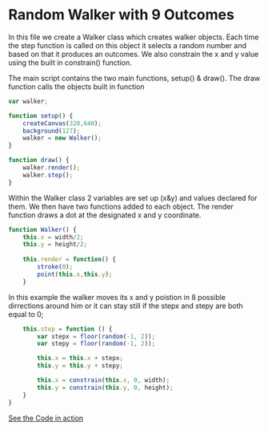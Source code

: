 # Random Walker with 9 Outcomes



In this file we create a Walker class which creates walker objects. Each time the step function is called on this object it selects a random number and based on that it produces an outcomes. We also constrain the x and y value using the built in constrain() function.

The main script contains the two main functions, setup() & draw(). The draw function calls the objects built in function

```js
var walker;

function setup() {
    createCanvas(320,640);
    background(127);
    walker = new Walker();
}

function draw() {
    walker.render();
    walker.step();
}
```

Within the Walker class 2 variables are set up (x&y) and values declared for them. We then have two functions added to each object. The render function draws a dot at the designated x and y coordinate.

```js
function Walker() {
    this.x = width/2;
    this.y = height/2;
    
    this.render = function() {
        stroke(0);
        point(this.x,this.y);
    }
```

In this example the walker moves its x and y poistion in 8 possible dirrections around him or it can stay still if the stepx and stepy are both equal to 0;  
    
```js
    this.step = function () {
        var stepx = floor(random(-1, 2));
        var stepy = floor(random(-1, 2));

        this.x = this.x + stepx;
        this.y = this.y + stepy;

        this.x = constrain(this.x, 0, width);
        this.y = constrain(this.y, 0, height);
    }
}

```
[See the Code in action](https://georgebl.github.io/NatureOfCode/01_introduction/08_Proof_of_One_Dimensional_Perlin_Noise/code.html) 
